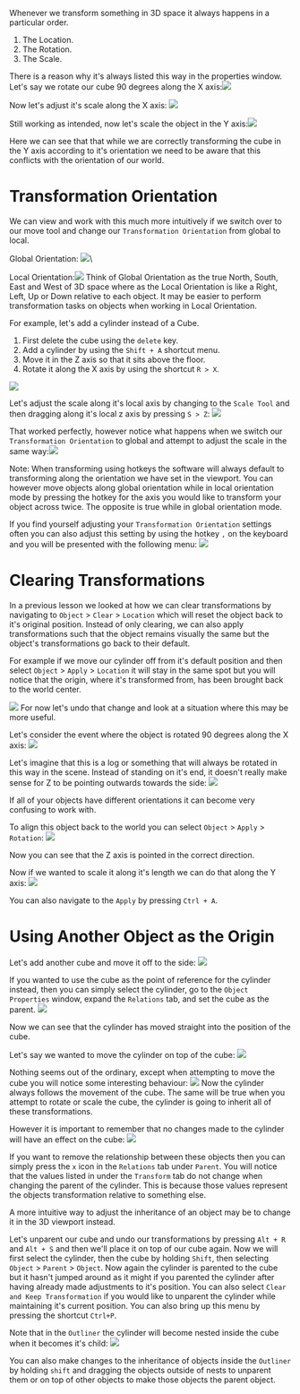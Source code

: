 Whenever we transform something in 3D space it always happens in a particular order. 

1. The Location.
2. The Rotation.
3. The Scale.

There is a reason why it's always listed this way in the properties window. Let's say we rotate our cube 90 degrees along the X axis:![](Pictures/90%20Degrees%20Rotation.png)

Now let's adjust it's scale along the X axis: ![](Pictures/Scale%20Cube%20in%20X%20Axis.png)

Still working as intended, now let's scale the object in the Y axis:![](Pictures/Scale%20Cube%20in%20Y%20Axis.png)

Here we can see that that while we are correctly transforming the cube in the Y axis according to it's orientation we need to be aware that this conflicts with the orientation of our world.

# Transformation Orientation

We can view and work with this much more intuitively if we switch over to our move tool and change our `Transformation Orientation` from global to local.

Global Orientation: ![](Pictures/Global%20Orientation.png)\

Local Orientation:![](Pictures/Local%20Orientation.png)
Think of Global Orientation as the true North, South, East and West of 3D space where as the Local Orientation is like a Right, Left, Up or Down relative to each object. It may be easier to perform transformation tasks on objects when working in Local Orientation. 

For example, let's add a cylinder instead of a Cube.

1. First delete the cube using the `delete` key. 
2. Add a cylinder by using the `Shift + A` shortcut menu.
3. Move it in the Z axis so that it sits above the floor.
4. Rotate it along the X axis by using the shortcut `R > X`.

![](Pictures/Rotated%20Cylinder.png)

Let's adjust the scale along it's local axis by changing to the `Scale Tool` and then dragging along it's local z axis by pressing `S > Z`: ![](Pictures/Cylinder%20Scaled%20Along%20Local%20Z.png)

That worked perfectly, however notice what happens when we switch our `Transformation Orientation` to global and attempt to adjust the scale in the same way:![](Pictures/Cylinder%20Distorted.png)

Note: When transforming using hotkeys the software will always default to transforming along the orientation we have set in the viewport. You can however move objects along global orientation while in local orientation mode by pressing the hotkey for the axis you would like to transform your object across twice. The opposite is true while in global orientation mode.

If you find yourself adjusting your `Transformation Orientation` settings often you can also adjust this setting by using the hotkey `,` on the keyboard and you will be presented with the following menu:
![](Pictures/Transformation%20Orientation%20Hotkey.png)

# Clearing Transformations

In a previous lesson we looked at how we can clear transformations by navigating to `Object` > `Clear` > `Location` which will reset the object back to it's original position. Instead of only clearing, we can also apply transformations such that the object remains visually the same but the object's transformations go back to their default.

For example if we move our cylinder off from it's default position and then select `Object` > `Apply` > `Location` it will stay in the same spot but you will notice that the origin, where it's transformed from, has been brought back to the world center.

![](Pictures/Origin%20to%20World%20Center.png)
For now let's undo that change and look at a situation where this may be more useful.

Let's consider the event where the object is rotated 90 degrees along the X axis:
![](Pictures/90%20on%20X.png)

Let's imagine that this is a log or something that will always be rotated in this way in the scene. Instead of standing on it's end, it doesn't really make sense for Z to be pointing outwards towards the side:
![](Pictures/Z%20Pointing%20Sideways.png)

If all of your objects have different orientations it can become very confusing to work with. 

To align this object back to the world you can select `Object` > `Apply` > `Rotation`:
![](Pictures/Rotation%20Applied%20to%20Object.png)

Now you can see that the Z axis is pointed in the correct direction. 

Now if we wanted to scale it along it's length we can do that along the Y axis:
![](Pictures/Scale%20Along%20Y.png)

You can also navigate to the `Apply` by pressing `Ctrl + A`.

# Using Another Object as the Origin

Let's add another cube and move it off to the side:
![](Pictures/Cube%20Added.png)

If you wanted to use the cube as the point of reference for the cylinder instead, then you can simply select the cylinder, go to the `Object Properties` window, expand the `Relations` tab, and set the cube as the parent.
![](Pictures/Parenting%20Objects.png)

Now we can see that the cylinder has moved straight into the position of the cube.

Let's say we wanted to move the cylinder on top of the cube:
![](Pictures/Cylinder%20on%20Top%20of%20Cube.png)

Nothing seems out of the ordinary, except when attempting to move the cube you will notice some interesting behaviour:
![](Pictures/Object%20Moves%20with%20Parent.png)
Now the cylinder always follows the movement of the cube. The same will be true when you attempt to rotate or scale the cube, the cylinder is going to inherit all of these transformations.

However it is important to remember that no changes made to the cylinder will have an effect on the cube:
![](Pictures/Parent%20Unaffected%20by%20Changes%20Made%20to%20the%20Child.png)

If you want to remove the relationship between these objects then you can simply press the `x` icon in the `Relations` tab under `Parent`. You will notice that the values listed in under the `Transform` tab do not change when changing the parent of the cylinder. This is because those values represent the objects transformation relative to something else. 

A more intuitive way to adjust the inheritance of an object may be to change it in the 3D viewport instead. 

Let's unparent our cube and undo our transformations by pressing `Alt + R` and `Alt + S` and then we'll place it on top of our cube again. Now we will first select the cylinder, then the cube by holding `Shift`, then selecting `Object` > `Parent` > `Object`. Now again the cylinder is parented to the cube but it hasn't jumped around as it might if you parented the cylinder after having already made adjustments to it's position. You can also select `Clear and Keep Transformation` if you would like to unparent the cylinder while maintaining it's current position. You can also bring up this menu by pressing the shortcut `Ctrl+P`.

Note that in the `Outliner` the cylinder will become nested inside the cube when it becomes it's child:
![](Pictures/Child%20Objects%20Nested%20Inside%20Parent%20Objects.png)

You can also make changes to the inheritance of objects inside the `Outliner` by holding `shift` and dragging the objects outside of nests to unparent them or on top of other objects to make those objects the parent object.